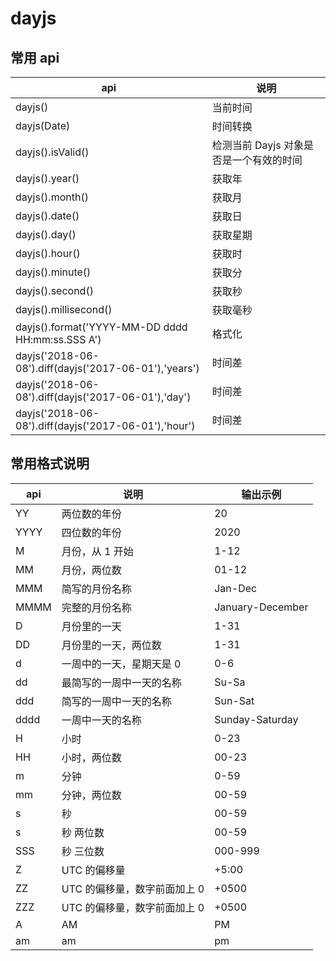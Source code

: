 # dayjs

## 常用 api

| api                                                   | 说明                                    |
| ----------------------------------------------------- | --------------------------------------- |
| dayjs()                                               | 当前时间                                |
| dayjs(Date)                                           | 时间转换                                |
| dayjs().isValid()                                     | 检测当前 Dayjs 对象是否是一个有效的时间 |
| dayjs().year()                                        | 获取年                                  |
| dayjs().month()                                       | 获取月                                  |
| dayjs().date()                                        | 获取日                                  |
| dayjs().day()                                         | 获取星期                                |
| dayjs().hour()                                        | 获取时                                  |
| dayjs().minute()                                      | 获取分                                  |
| dayjs().second()                                      | 获取秒                                  |
| dayjs().millisecond()                                 | 获取毫秒                                |
| dayjs().format('YYYY-MM-DD dddd HH:mm:ss.SSS A')      | 格式化                                  |
| dayjs('2018-06-08').diff(dayjs('2017-06-01'),'years') | 时间差                                  |
| dayjs('2018-06-08').diff(dayjs('2017-06-01'),'day')   | 时间差                                  |
| dayjs('2018-06-08').diff(dayjs('2017-06-01'),'hour')  | 时间差                                  |

## 常用格式说明

| api  | 说明                         | 输出示例         |
| ---- | ---------------------------- | ---------------- |
| YY   | 两位数的年份                 | 20               |
| YYYY | 四位数的年份                 | 2020             |
| M    | 月份，从 1 开始              | 1-12             |
| MM   | 月份，两位数                 | 01-12            |
| MMM  | 简写的月份名称               | Jan-Dec          |
| MMMM | 完整的月份名称               | January-December |
| D    | 月份里的一天                 | 1-31             |
| DD   | 月份里的一天，两位数         | 1-31             |
| d    | 一周中的一天，星期天是 0     | 0-6              |
| dd   | 最简写的一周中一天的名称     | Su-Sa            |
| ddd  | 简写的一周中一天的名称       | Sun-Sat          |
| dddd | 一周中一天的名称             | Sunday-Saturday  |
| H    | 小时                         | 0-23             |
| HH   | 小时，两位数                 | 00-23            |
| m    | 分钟                         | 0-59             |
| mm   | 分钟，两位数                 | 00-59            |
| s    | 秒                           | 00-59            |
| s    | 秒 两位数                    | 00-59            |
| SSS  | 秒 三位数                    | 000-999          |
| Z    | UTC 的偏移量                 | +5:00            |
| ZZ   | UTC 的偏移量，数字前面加上 0 | +0500            |
| ZZZ  | UTC 的偏移量，数字前面加上 0 | +0500            |
| A    | AM                           | PM               |
| am   | am                           | pm               |
